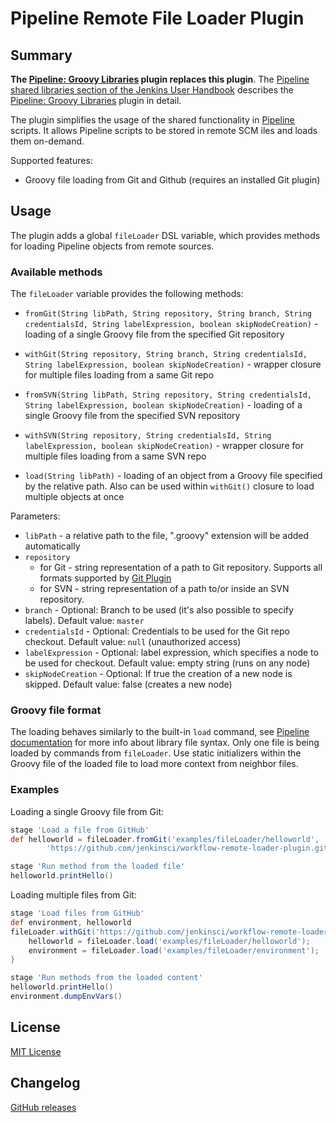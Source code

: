 # Pipeline Remote File Loader Plugin

## Summary

**The [Pipeline: Groovy Libraries](https://plugins.jenkins.io/pipeline-groovy-lib/) plugin replaces this plugin**.
The [Pipeline shared libraries section of the Jenkins User Handbook](https://jenkins.io/doc/book/pipeline/shared-libraries/) describes the [Pipeline: Groovy Libraries](https://plugins.jenkins.io/pipeline-groovy-lib/) plugin in detail.

The plugin simplifies the usage of the shared functionality in [Pipeline](https://www.jenkins.io/doc/book/pipeline/) scripts.
It allows Pipeline scripts to be stored in remote SCM iles and loads them on-demand.

Supported features:
* Groovy file loading from Git and Github (requires an installed Git plugin)

## Usage

The plugin adds a global `fileLoader` DSL variable, which provides methods for loading Pipeline objects from remote sources.

### Available methods

The `fileLoader` variable provides the following methods:
* `fromGit(String libPath, String repository, String branch, String credentialsId, String labelExpression, boolean skipNodeCreation)` - loading of a single Groovy file from the specified Git repository
* `withGit(String repository, String branch, String credentialsId, String labelExpression, boolean skipNodeCreation)` - wrapper closure for multiple files loading from a same Git repo
* `fromSVN(String libPath, String repository, String credentialsId, String labelExpression, boolean skipNodeCreation)` - loading of a single Groovy file from the specified SVN repository
* `withSVN(String repository, String credentialsId, String labelExpression, boolean skipNodeCreation)` - wrapper closure for multiple files loading from a same SVN repo

* `load(String libPath)` - loading of an object from a Groovy file specified by the relative path. Also can be used within `withGit()` closure to load multiple objects at once

Parameters:
* `libPath` - a relative path to the file, ".groovy" extension will be added automatically
* `repository`
    * for Git - string representation of a path to Git repository. Supports all formats supported by [Git Plugin](https://plugins.jenkins.io/git/)
    * for SVN - string representation of a path to/or inside an SVN repository.
* `branch` - Optional: Branch to be used (it's also possible to specify labels). Default value: `master`
* `credentialsId` - Optional: Credentials to be used for the Git repo checkout. Default value: `null` (unauthorized access)
* `labelExpression` - Optional: label expression, which specifies a node to be used for checkout. Default value: empty string (runs on any node)
* `skipNodeCreation` - Optional: If true the creation of a new node is skipped. Default value: false (creates a new node)

### Groovy file format

The loading behaves similarly to the built-in `load` command, see [Pipeline documentation](https://www.jenkins.io/doc/pipeline/steps/workflow-cps/#load-evaluate-a-groovy-source-file-into-the-pipeline-script) for more info about library file syntax. Only one file is being loaded by commands from `fileLoader`. Use static initializers within the Groovy file of the loaded file to load more context from neighbor files.

### Examples

Loading a single Groovy file from Git:
```groovy
stage 'Load a file from GitHub'
def helloworld = fileLoader.fromGit('examples/fileLoader/helloworld',
        'https://github.com/jenkinsci/workflow-remote-loader-plugin.git', 'master', null, '')

stage 'Run method from the loaded file'
helloworld.printHello()
```

Loading multiple files from Git:
```groovy
stage 'Load files from GitHub'
def environment, helloworld
fileLoader.withGit('https://github.com/jenkinsci/workflow-remote-loader-plugin.git', 'master', null, '') {
    helloworld = fileLoader.load('examples/fileLoader/helloworld');
    environment = fileLoader.load('examples/fileLoader/environment');
}

stage 'Run methods from the loaded content'
helloworld.printHello()
environment.dumpEnvVars()
```

## License
[MIT License](http://opensource.org/licenses/MIT)

## Changelog

[GitHub releases](https://github.com/jenkinsci/workflow-remote-loader-plugin/releases)
